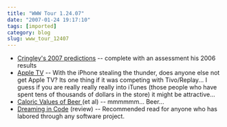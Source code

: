 ```yaml
---
title: "WWW Tour 1.24.07"
date: "2007-01-24 19:17:10"
tags: [imported]
category: blog
slug: www_tour_12407
---
```


<ul>
    <li><a href="https://www.pbs.org/cringely/pulpit/2007/pulpit_20070105_001440.html">Cringley's 2007 predictions</a> -- complete with an assessment his 2006 results</li>
    <li><a href="https://www.apple.com/appletv/">Apple TV</a> -- With the iPhone stealing the thunder, does anyone else not get Apple TV? Its one thing if it was competing with Tivo/Replay... I guess if you are really really really into iTunes (those people who have spent tens of thousands of dollars in the store) it might be attractive...</li>
    <li><a title="Yay for Yuengling" href="https://www.rochester.edu/uhs/healthtopics/Alcohol/caloricvalues.html">Caloric Values of Beer </a>(et al) -- mmmmmm... Beer...</li>
    <li><a title="Joel on Software" href="https://www.joelonsoftware.com/items/2007/01/21.html">Dreaming in Code</a> (review) -- Recommended read for anyone who has labored through any software project.</li>
</ul>
